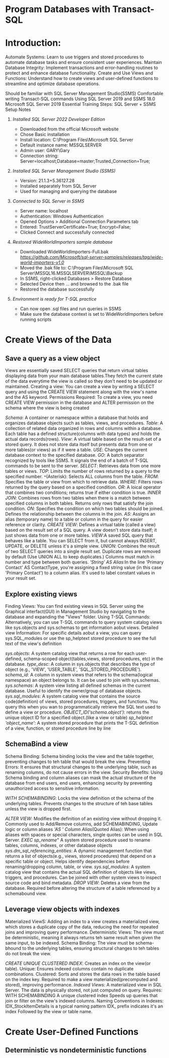 # Program Databases with Transact-SQL

# Introduction: 
Automate Systems: Learn to use triggers and stored procedures to automate database tasks and ensure consistent user experiences.
Maintain Database Integrity: Implement transactions and error-handling routines to protect and enhance database functionality.
Create and Use Views and Functions: Understand how to create views and user-defined functions to streamline and optimize database operations.

Should be familiar with SQL Server Management Studio(SSMS)
Comfortable writing Transact-SQL commands
Using SQL Server 2019 and SSMS 18.0
Microsoft SQL Server 2019 Essential Training
Steps:
SQL Server + SSMS Setup Notes

1. *Installed SQL Server 2022 Developer Edition*
    - Downloaded from the official Microsoft website
    - Chose Basic installation
    - Install location: C:\Program Files\Microsoft SQL Server
    - Default instance name: MSSQLSERVER
    - Admin user: GARY\Gary
    - Connection string: Server=localhost;Database=master;Trusted_Connection=True;

2. *Installed SQL Server Management Studio (SSMS)*
    - Version: 21.1.3+5.36127.28
    - Installed separately from SQL Server
    - Used for managing and querying the database

3. *Connected to SQL Server in SSMS*
    - Server name: localhost
    - Authentication: Windows Authentication
    - Opened Options > Additional Connection Parameters tab
    - Entered: <!--safe ONLY for local/testing/practice/learning--> 
      TrustServerCertificate=True;
      Encrypt=False;
    - Clicked Connect and successfully connected

4. *Restored WideWorldImporters sample database*
    - Downloaded WideWorldImporters-Full.bak *https://github.com/Microsoft/sql-server-samples/releases/tag/wide-world-importers-v1.0*
    - Moved the .bak file to:
      C:\Program Files\Microsoft SQL Server\MSSQL16.MSSQLSERVER\MSSQL\Backup
    - In SSMS, right-clicked Databases > Restore Database
    - Selected Device then ... and browsed to the .bak file
    - Restored the database successfully

5. *Environment is ready for T-SQL practice*
    - Can now open .sql files and run queries in SSMS
    - Make sure the database context is set to WideWorldImporters before running scripts




# Create Views of the Data
## Save a query as a view object
Views are essentially saved SELECT queries that return virtual tables displaying data from your main database tables.They fetch the current state of the data everytime the view is called so they don't need to be updated or maintained.
Creating a view: You can create a view by writing a SELECT query and using the CREATE VIEW statement along with the view's name and the AS keyword.
Permissions Required: To create a view, you need CREATE VIEW permission in the database and ALTER permission on the schema where the view is being created

*Schema*: A container or namespace within a database that holds and organizes database objects such as tables, views, and procedures.
*Table*: A collection of related data organized in rows and columns within a database. Each table has a defined structure(columns with data types) and holds the actual data records(rows).
*View*: A virtual table based on the result-set of a stored query. It does not store data itself but presents data from one or more tables(or views) as if it were a table.
*USE*: Changes the current database context to the specified database.
*GO*: A batch separator recognized by tools like SSMS. It signals the end of a batch of T-SQL commands to be sent to the server. 
*SELECT*: Retrieves data from one more tables or views.
*TOP*: Limits the number of rows returned by a query to the specified number.
`*`(Asterisk): Selects ALL columns from the table.
*FROM*: Specifies the table or view from which to retrieve data.
*WHERE*: Filters rows returned by the query based on a specified condition.
*OR*: A loical operator that combines two conditions; returns true if either condition is true.
*INNER JOIN*: Combines rows from two tables when there is a match between specified columns in both tables. Returns only rows that satisfy the join condition.
*ON*: Specifies the condition on which two tables should be joined. Defines the relationship between the columns in the join.
*AS*: Assigns an alias (temporary name) to a table or column in the query for easier reference or clarity.
*CREATE VIEW*: Defines a virtual table (called a view) based on the result set of a SQL query. A view doesn't store data itself; it just shows data from one or more tables.
*VIEW*:A saved SQL query that behaves like a table. You can SELECT from it, but cannot always INSERT, UPDATE, or DELETE unless it's a simple view.
*UNION*: Combines the result of two SELECT queries into a single result set. Duplicate rows are removed by default (Use UNION ALL to keep duplicates.) Columns must match in number and type between both queries.
*'String' AS Alias*:In the line 'Primary Contact' AS ContactType, you're assigning a fixed string value (in this case 'Primary Contact') to a column alias. It's used to label constant values in your result set.


## Explore existing views
Finding Views: You can find existing views in SQL Server using the Graphical interfact(GUI) in Management Studio by navigating to the database and expanding the "Views" folder.
Using T-SQL Commands: Alternatively, you can use T-SQL commands to query system catalog views like sys.objects and sys.schemas to get information aobut views.
Detailed view Information: For specific details aobut a view, you can query sys.SQL_modules or use the sp_helptext stored procedure to see the full text of the view's definition

*sys.objects*: A system catalog view that returns a row for each user-defined, schema-scoped object(tables,views, stored procedures, etc) in the database.
*type_desc*: A column in sys.objects that describes the type of object (e.g., 'VIEW', 'USER_TABLE', 'SQL_STORED_PROCEDURE').
*schema_id*: A column in system views that refers to the schema(logical namespace) an object belongs to. It can be used to join with sys.schemas.
*sys.schemas*: A system view listing all defined schemas in the current database. Useful to identify the owner/group of database objects.
*sys.sql_modules*: A system catalog view that contains the source code(definition) of views, stored procedures, triggers, and functions. You query this when you wan to programmatically retrieve the SQL text used to define a view or procedure.
*OBJECT_ID('schema.object')*: returns the unique object ID for a specified object.(like a view or table)
*sp_helptext 'object_name'*: A system stored procedure that prints the T-SQL definition of a view, function, or stored procedure line by line

## SchemaBind a view
Schema Binding: Schema binding locks the view and the table together, preventing changes to teh table that would break the view. 
Preventing Errors: It ensures that structural changes to the underlying table, such as renaming columns, do not cause errors in the view.
Security Benefits: Using Schema binding and column aliases can mask the actual structure of the database from end users, end users, enhancing security by preventing unauthorized access to sensitive information.

*WITH SCHEMABINDING*: Locks the view definition ot the schema of the underlying tables. Prevents changes to the structure of teh base tables unless the view is dropped first.

*ALTER VIEW*: Modifies the definition of an existing view without dropping it. Commonly used to Add/Remove columns, add SCHEMABINDING, Update logic or column aliases
*'AS ' Column Alias*(Quoted Alias): When using aliases with spaces or special characters, single quotes can be used in SQL Server.
*EXEC sp_rename*" A system stored procedure used to rename tables, columns, indexes, or other database objects
*sys.dm_sql_referencing_entities*: A dynamic management function that returns a list of objects(e.g., views, stored procedures) that depend on a specific table or object. Helps identify dependencies before renaming/dropping column, table, or view.
*sys.sql_modules*: A system catalog view that contains the actual SQL definition of objects like views, triggers, and procedures. Can be joined with other system views to inspect source code and bind metadata.
*DROP VIEW*: Deletes a view from the database. Required before altering the structure of a table referenced by a schemabound view.

## Leverage view objects with indexes
Materialized ViewS: Adding an index to a view creates a materialized view, which stores a duplicate copy of the data, reducing the need for repeated joins and improving query performance.
Deterministic Views: The view must be deterministic, meaning it always returns teh same result when given the same input, to be indexed.
Schema  Binding: The view must be schema-bhound to the underlying tables, ensuring structural changes to teh tables do not break the view.

*CREATE UNIQUE CLUSTERED INDEX*: 
    Creates an index on the view(or table). 
    Unique: Ensures indexed columns contain no duplicate combinations. 
    Clustered: Sorts and stores the data rows in the table based on the index key.
    Required to make a view materialized(precomputed and stored), improving performance.
*Indexed Views*: A materialized view in SQL Server. The data is physically stored, not just computed on query.
    Requires:
        WITH SCHEMABINDING
        A unique clustered index
    Speeds up queries that join or filter on the view's indexed columns.
Naming Conventions in Indexes:
IDX_StockItemDetails is a typical naming pattern
    IDX_ prefix indicates it's an index
    Followed by the view or table name.

# Create User-Defined Functions
## Deterministic vs nondeterministic functions